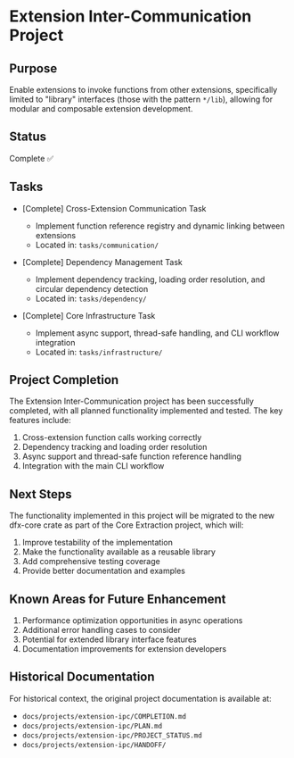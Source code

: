 # Extension Inter-Communication Project

## Purpose

Enable extensions to invoke functions from other extensions, specifically limited to "library" interfaces (those with the pattern `*/lib`), allowing for modular and composable extension development.

## Status

Complete ✅

## Tasks

- [Complete] Cross-Extension Communication Task

  - Implement function reference registry and dynamic linking between extensions
  - Located in: `tasks/communication/`

- [Complete] Dependency Management Task

  - Implement dependency tracking, loading order resolution, and circular dependency detection
  - Located in: `tasks/dependency/`

- [Complete] Core Infrastructure Task
  - Implement async support, thread-safe handling, and CLI workflow integration
  - Located in: `tasks/infrastructure/`

## Project Completion

The Extension Inter-Communication project has been successfully completed, with all planned functionality implemented and tested. The key features include:

1. Cross-extension function calls working correctly
2. Dependency tracking and loading order resolution
3. Async support and thread-safe function reference handling
4. Integration with the main CLI workflow

## Next Steps

The functionality implemented in this project will be migrated to the new dfx-core crate as part of the Core Extraction project, which will:

1. Improve testability of the implementation
2. Make the functionality available as a reusable library
3. Add comprehensive testing coverage
4. Provide better documentation and examples

## Known Areas for Future Enhancement

1. Performance optimization opportunities in async operations
2. Additional error handling cases to consider
3. Potential for extended library interface features
4. Documentation improvements for extension developers

## Historical Documentation

For historical context, the original project documentation is available at:

- `docs/projects/extension-ipc/COMPLETION.md`
- `docs/projects/extension-ipc/PLAN.md`
- `docs/projects/extension-ipc/PROJECT_STATUS.md`
- `docs/projects/extension-ipc/HANDOFF/`
